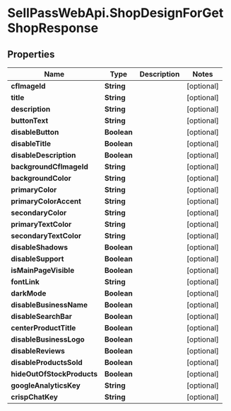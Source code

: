 # SellPassWebApi.ShopDesignForGetShopResponse

## Properties

Name | Type | Description | Notes
------------ | ------------- | ------------- | -------------
**cfImageId** | **String** |  | [optional] 
**title** | **String** |  | [optional] 
**description** | **String** |  | [optional] 
**buttonText** | **String** |  | [optional] 
**disableButton** | **Boolean** |  | [optional] 
**disableTitle** | **Boolean** |  | [optional] 
**disableDescription** | **Boolean** |  | [optional] 
**backgroundCfImageId** | **String** |  | [optional] 
**backgroundColor** | **String** |  | [optional] 
**primaryColor** | **String** |  | [optional] 
**primaryColorAccent** | **String** |  | [optional] 
**secondaryColor** | **String** |  | [optional] 
**primaryTextColor** | **String** |  | [optional] 
**secondaryTextColor** | **String** |  | [optional] 
**disableShadows** | **Boolean** |  | [optional] 
**disableSupport** | **Boolean** |  | [optional] 
**isMainPageVisible** | **Boolean** |  | [optional] 
**fontLink** | **String** |  | [optional] 
**darkMode** | **Boolean** |  | [optional] 
**disableBusinessName** | **Boolean** |  | [optional] 
**disableSearchBar** | **Boolean** |  | [optional] 
**centerProductTitle** | **Boolean** |  | [optional] 
**disableBusinessLogo** | **Boolean** |  | [optional] 
**disableReviews** | **Boolean** |  | [optional] 
**disableProductsSold** | **Boolean** |  | [optional] 
**hideOutOfStockProducts** | **Boolean** |  | [optional] 
**googleAnalyticsKey** | **String** |  | [optional] 
**crispChatKey** | **String** |  | [optional] 


